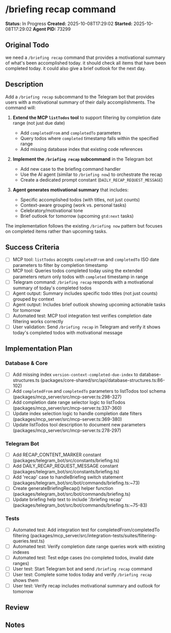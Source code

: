 # /briefing recap command

**Status:** In Progress
**Created:** 2025-10-08T17:29:02
**Started:** 2025-10-08T17:29:02
**Agent PID:** 73299

## Original Todo

we need a `/briefing recap` command that provides a motivational summary of what's been accomplished today. it should check all items that have been completed today. it could also give a brief outlook for the next day.

## Description

Add a `/briefing recap` subcommand to the Telegram bot that provides users with a motivational summary of their daily accomplishments. The command will:

1. **Extend the MCP `listTodos` tool** to support filtering by completion date range (not just due date)
   - Add `completedFrom` and `completedTo` parameters
   - Query todos where `completed` timestamp falls within the specified range
   - Add missing database index that existing code references

2. **Implement the `/briefing recap` subcommand** in the Telegram bot
   - Add new case to the briefing command handler
   - Use the AI agent (similar to `/briefing now`) to orchestrate the recap
   - Create a dedicated prompt constant (`DAILY_RECAP_REQUEST_MESSAGE`)

3. **Agent generates motivational summary** that includes:
   - Specific accomplished todos (with titles, not just counts)
   - Context-aware grouping (work vs. personal tasks)
   - Celebratory/motivational tone
   - Brief outlook for tomorrow (upcoming `gtd:next` tasks)

The implementation follows the existing `/briefing now` pattern but focuses on completed items rather than upcoming tasks.

## Success Criteria

- [ ] MCP tool: `listTodos` accepts `completedFrom` and `completedTo` ISO date parameters to filter by completion timestamp
- [ ] MCP tool: Queries todos completed today using the extended parameters return only todos with `completed` timestamp in range
- [ ] Telegram command: `/briefing recap` responds with a motivational summary of today's completed todos
- [ ] Agent output: Summary includes specific todo titles (not just counts) grouped by context
- [ ] Agent output: Includes brief outlook showing upcoming actionable tasks for tomorrow
- [ ] Automated test: MCP tool integration test verifies completion date filtering works correctly
- [ ] User validation: Send `/briefing recap` in Telegram and verify it shows today's completed todos with motivational message

## Implementation Plan

### Database & Core

- [ ] Add missing index `version-context-completed-due-index` to database-structures.ts (packages/core-shared/src/api/database-structures.ts:86-102)
- [ ] Add `completedFrom` and `completedTo` parameters to listTodos tool schema (packages/mcp_server/src/mcp-server.ts:298-327)
- [ ] Add completion date range selector logic to listTodos (packages/mcp_server/src/mcp-server.ts:337-360)
- [ ] Update index selection logic to handle completion date filters (packages/mcp_server/src/mcp-server.ts:369-380)
- [ ] Update listTodos tool description to document new parameters (packages/mcp_server/src/mcp-server.ts:278-297)

### Telegram Bot

- [ ] Add RECAP_CONTENT_MARKER constant (packages/telegram_bot/src/constants/briefing.ts)
- [ ] Add DAILY_RECAP_REQUEST_MESSAGE constant (packages/telegram_bot/src/constants/briefing.ts)
- [ ] Add 'recap' case to handleBriefing switch statement (packages/telegram_bot/src/bot/commands/briefing.ts:~73)
- [ ] Create generateBriefingRecap() helper function (packages/telegram_bot/src/bot/commands/briefing.ts)
- [ ] Update briefing help text to include '/briefing recap' (packages/telegram_bot/src/bot/commands/briefing.ts:~75-83)

### Tests

- [ ] Automated test: Add integration test for completedFrom/completedTo filtering (packages/mcp_server/src/integration-tests/suites/filtering-queries.test.ts)
- [ ] Automated test: Verify completion date range queries work with existing indexes
- [ ] Automated test: Test edge cases (no completed todos, invalid date ranges)
- [ ] User test: Start Telegram bot and send `/briefing recap` command
- [ ] User test: Complete some todos today and verify `/briefing recap` shows them
- [ ] User test: Verify recap includes motivational summary and outlook for tomorrow

## Review

## Notes
